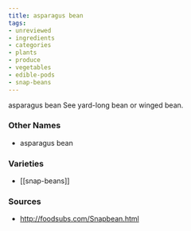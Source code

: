 ```yaml
---
title: asparagus bean
tags:
- unreviewed
- ingredients
- categories
- plants
- produce
- vegetables
- edible-pods
- snap-beans
---
```

asparagus bean See yard-long bean or winged bean.

### Other Names

* asparagus bean

### Varieties

* [[snap-beans]]

### Sources
* http://foodsubs.com/Snapbean.html
